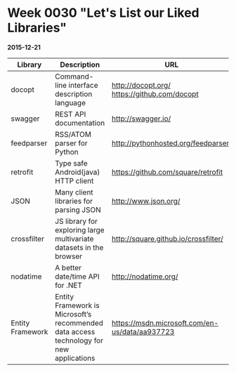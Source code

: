 # Week 0030 "Let's List our Liked Libraries"
**2015-12-21**

Library|Description|URL
-------|-----------|---
docopt|Command-line interface description language|http://docopt.org/ https://github.com/docopt
swagger|REST API documentation|http://swagger.io/
feedparser|RSS/ATOM parser for Python|http://pythonhosted.org/feedparser/
retrofit|Type safe Android(java) HTTP client|https://github.com/square/retrofit
JSON|Many client libraries for parsing JSON|http://www.json.org/
crossfilter|JS library for exploring large multivariate datasets in the browser|http://square.github.io/crossfilter/
nodatime|A better date/time API for .NET|http://nodatime.org/
Entity Framework|Entity Framework is Microsoft’s recommended data access technology for new applications|https://msdn.microsoft.com/en-us/data/aa937723
